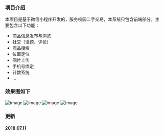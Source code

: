 ### 项目介绍
本项目是基于微信小程序开发的，服务校园二手交易，本系统只包含前端部分，主要包含以下功能：
+ 商品信息发布与浏览
+ 社交（话题、评论）
+ 商品搜索
+ 位置定位
+ 图片上传
+ 手机号绑定
+ 计数系统
+ ...

### 效果图如下
![image](http://nanxuan.qiniuts.com/xgt-4.png)
![image](http://nanxuan.qiniuts.com/xgt-2.png)
![image](http://nanxuan.qiniuts.com/xgt-3.png)
![image](http://nanxuan.qiniuts.com/xgt-1.png)

### 更新

#### 2018.07.11
